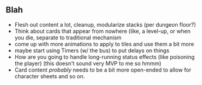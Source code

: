 Blah
----

- Flesh out content a lot, cleanup, modularize stacks (per dungeon floor?)
- Think about cards that appear from nowhere (like, a level-up, or when you die, separate to traditional mechanism
- come up with more animations to apply to tiles and use them a bit more
- maybe start using Timers (w/ the bus) to put delays on things
- How are you going to handle long-running status effects (like poisoning the player) (this doesn't sound very MVP to me so hmmm)
- Card content *probably* needs to be a bit more open-ended to allow for character sheets and so on.
